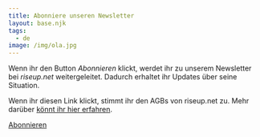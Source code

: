 ```yaml
---
title: Abonniere unseren Newsletter
layout: base.njk
tags:
  - de
image: /img/ola.jpg
---
```


Wenn ihr den Button *Abonnieren* klickt, werdet ihr zu unserem Newsletter bei *riseup.net* weitergeleitet.
Dadurch erhaltet ihr Updates über seine Situation.

Wenn ihr diesen Link klickt, stimmt ihr den AGBs von riseup.net zu.
Mehr darüber [könnt ihr hier erfahren]( https://riseup.net/tos ).

<a class="f6 link dim ba bw1 ph3 pv2 mb2 dib black" href="https://lists.riseup.net/www/subscribe/freeolabini" target="_blank" rel="noopener noreferrer" id="subscribe-button">
  Abonnieren
</a>